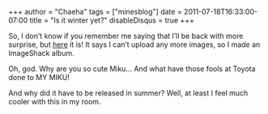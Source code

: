 +++
author = "Chaeha"
tags = ["minesblog"]
date = 2011-07-18T16:33:00-07:00
title = "Is it winter yet?"
disableDisqus = true
+++

So, I don’t know if you remember me saying that I’ll be back with more surprise, but [here](http://imageshack.us/g/217/img0006alb.jpg/) it is! It says I can’t upload any more images, so I made an ImageShack album.

Oh, god. Why are you so cute Miku… And what have those fools at Toyota done to MY MIKU!

And why did it have to be released in summer? Well, at least I feel much cooler with this in my room.
